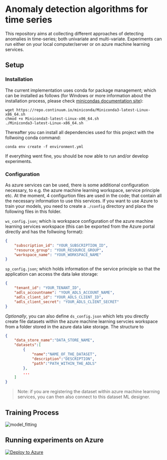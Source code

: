 # Anomaly detection algorithms for time series

This repository aims at collecting different approaches of detecting anomalies in time-series; both univariate and multi-variate. Experiments can run either on your local computer/server or on azure machine learning services. 

## Setup

### Installation

The current implementation uses conda for package management; which can be installed as follows (for Windows or more information about the installation process, please check [minicondas documentation site](https://docs.conda.io/en/latest/miniconda.html)):

```shell
wget https://repo.continuum.io/miniconda/Miniconda3-latest-Linux-x86_64.sh
chmod +x Miniconda3-latest-Linux-x86_64.sh
./Miniconda3-latest-Linux-x86_64.sh
```

Thereafter you can install all dependencies used for this project with the follwoing conda command:

```shell
conda env create -f environment.yml
```

If everything went fine, you should be now able to run and/or develop experiments.

### Configuration

As azure services can be used, there is some additional configuration necessary, to e.g. the azure machine learning workspace, service principle etc. At the moment, 4 configurtion files are used in the code; that contain all the necessary information to use this services. If you want to use Azure to train your models, you need to create a `./config` directory and place the following files in this folder.

`ws_config.json`; which is workspace configuration of the azure machine learning services workspace (this can be exported from the Azure portal directly and has the follwoing format):

```json
{
    "subscription_id": "YOUR_SUBSCRIPTION_ID",
    "resource_group": "YOUR_RESOURCE_GROUP",
    "workspace_name": "YOUR_WORKSPACE_NAME"
}
```

`sp_config.json`; which holds information of the service principle so that the application can access the data lake storage:

```json
{
    "tenant_id": "YOUR_TENANT_ID",
    "adls_accountname": "YOUR_ADLS_ACCOUNT_NAME",
    "adls_client_id": "YOUR_ADLS_CLIENT_ID",
    "adls_client_secret": "YOUR_ADLS_CLIENT_SECRET"
}
```

*Optionally*, you can also define `ds_config.json` which lets you directly create file datasets within the azure machine learning servcies workspace from a folder stored in the azure data lake storage. The structure to

```json
{
    "data_store_name":"DATA_STORE_NAME",
    "datasets":[
        {
            "name":"NAME_OF_THE_DATASET",
            "description":"DESCRIPTION",
            "path":"PATH_WITHIN_THE_ADLS"
        },
        ...
    ]
}
```

> Note: if you are registering the dataset within azure machine learning services, you can then also connect to this dataset ML designer.

## Training Process

![model_fitting](img/animated.gif)

## Running experiments on Azure

[![Deploy to Azure](https://aka.ms/deploytoazurebutton)](https://portal.azure.com/#create/Microsoft.Template/uri/https%3A%2F%2Fraw.githubusercontent.com%2Fmaurony%2Fts-vrae%2Fmaster%2Fazuredeploy.json)
